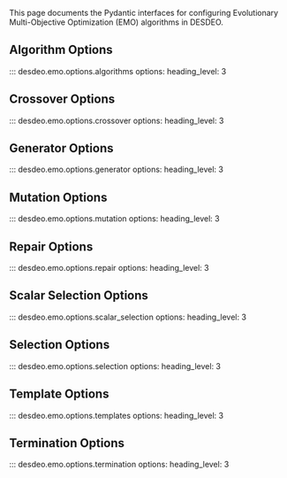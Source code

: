 This page documents the Pydantic interfaces for configuring Evolutionary Multi-Objective Optimization (EMO)
algorithms in DESDEO.

## Algorithm Options
::: desdeo.emo.options.algorithms
    options:
        heading_level: 3

## Crossover Options
::: desdeo.emo.options.crossover
    options:
        heading_level: 3

## Generator Options
::: desdeo.emo.options.generator
    options:
        heading_level: 3

## Mutation Options
::: desdeo.emo.options.mutation
    options:
        heading_level: 3

## Repair Options
::: desdeo.emo.options.repair
    options:
        heading_level: 3

## Scalar Selection Options
::: desdeo.emo.options.scalar_selection
    options:
        heading_level: 3

## Selection Options
::: desdeo.emo.options.selection
    options:
        heading_level: 3

## Template Options
::: desdeo.emo.options.templates
    options:
        heading_level: 3

## Termination Options
::: desdeo.emo.options.termination
    options:
        heading_level: 3